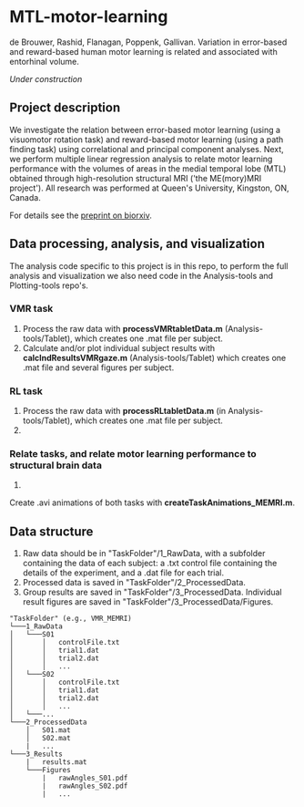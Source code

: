 # MTL-motor-learning
de Brouwer, Rashid, Flanagan, Poppenk, Gallivan. Variation in error-based and reward-based human motor learning is related and associated with entorhinal volume. 

_Under construction_

## Project description
We investigate the relation between error-based motor learning (using a visuomotor rotation task) and reward-based motor learning (using a path finding task) using correlational and principal component analyses. Next, we perform multiple linear regression analysis to relate motor learning performance with the volumes of areas in the medial temporal lobe (MTL) obtained through high-resolution structural MRI ('the ME(mory)MRI project'). All research was performed at Queen's University, Kingston, ON, Canada.

For details see the [preprint on biorxiv](https://doi.org/10.1101/2020.05.27.119529). 

## Data processing, analysis, and visualization
The analysis code specific to this project is in this repo, to perform the full analysis and visualization we also need code in the Analysis-tools and Plotting-tools repo's.

### VMR task
1. Process the raw data with **processVMRtabletData.m** (Analysis-tools/Tablet), which creates one .mat file per subject.
2. Calculate and/or plot individual subject results with **calcIndResultsVMRgaze.m** (Analysis-tools/Tablet) which creates one .mat file and several figures per subject.

### RL task
1. Process the raw data with **processRLtabletData.m** (in Analysis-tools/Tablet), which creates one .mat file per subject.
2.

### Relate tasks, and relate motor learning performance to structural brain data
1. 

Create .avi animations of both tasks with **createTaskAnimations_MEMRI.m**.

## Data structure
1. Raw data should be in "TaskFolder"/1_RawData, with a subfolder containing the data of each subject: a .txt control file containing the details of the experiment, and a .dat file for each trial.
2. Processed data is saved in "TaskFolder"/2_ProcessedData.
3. Group results are saved in "TaskFolder"/3_ProcessedData. Individual result figures are saved in "TaskFolder"/3_ProcessedData/Figures.

```
"TaskFolder" (e.g., VMR_MEMRI)
└───1_RawData
│   └───S01
│       │   controlFile.txt
│       │   trial1.dat
│       │   trial2.dat
│       │   ...
│   └───S02
│       │   controlFile.txt
│       │   trial1.dat
│       │   trial2.dat
│       │   ...
│   └───...
└───2_ProcessedData
    │   S01.mat
    │   S02.mat
    |   ...
└───3_Results
    |   results.mat
    └───Figures
        |   rawAngles_S01.pdf
        |   rawAngles_S02.pdf
        |   ...
```
